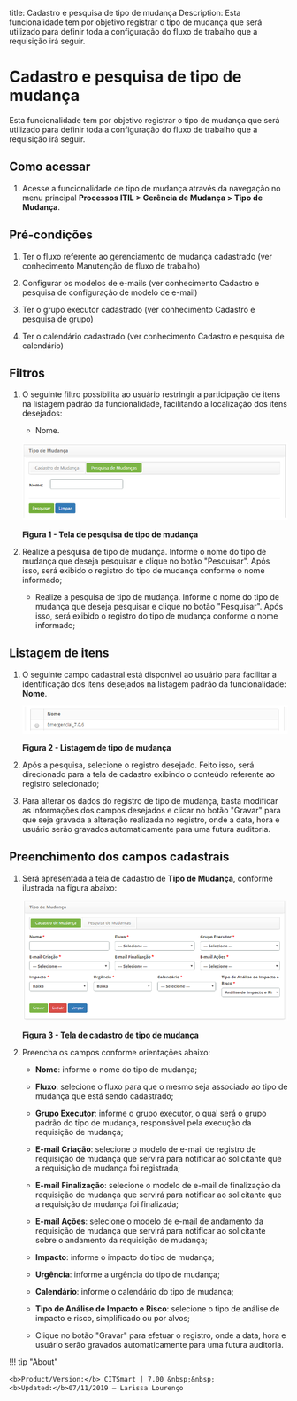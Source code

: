 title: Cadastro e pesquisa de tipo de mudança
Description: Esta funcionalidade tem por objetivo registrar o tipo de mudança que será utilizado para definir toda a configuração do fluxo de trabalho que a requisição irá seguir.
# Cadastro e pesquisa de tipo de mudança

Esta funcionalidade tem por objetivo registrar o tipo de mudança que será utilizado para definir toda a configuração do fluxo de
trabalho que a requisição irá seguir.

Como acessar
--------------

1. Acesse a funcionalidade de tipo de mudança através da navegação no menu principal 
**Processos ITIL > Gerência de Mudança > Tipo de Mudança**.

Pré-condições
--------------

1. Ter o fluxo referente ao gerenciamento de mudança cadastrado (ver conhecimento Manutenção de fluxo de trabalho)

2. Configurar os modelos de e-mails (ver conhecimento Cadastro e pesquisa de configuração de modelo de e-mail)

3. Ter o grupo executor cadastrado (ver conhecimento Cadastro e pesquisa de grupo)

4. Ter o calendário cadastrado (ver conhecimento Cadastro e pesquisa de calendário)

Filtros
---------

1. O seguinte filtro possibilita ao usuário restringir a participação de itens na listagem padrão da
funcionalidade, facilitando a localização dos itens desejados:

    - Nome.
    
    ![Pesquisa](images/tip-mud.img1.png)
    
    **Figura 1 - Tela de pesquisa de tipo de mudança**
    
2. Realize a pesquisa de tipo de mudança. Informe o nome do tipo de mudança que deseja pesquisar e clique no botão 
"Pesquisar". Após isso, será exibido o registro do tipo de mudança conforme o nome informado;

    - Realize a pesquisa de tipo de mudança. Informe o nome do tipo de mudança que deseja pesquisar e clique no botão "Pesquisar". 
    Após isso, será exibido o registro do tipo de mudança conforme o nome informado;
    
Listagem de itens
-------------------

1. O seguinte campo cadastral está disponível ao usuário para facilitar a identificação dos itens desejados na
listagem padrão da funcionalidade: **Nome**.

    ![Listagem](images/tip-mud.img2.png)
    
    **Figura 2 - Listagem de tipo de mudança**
    
2. Após a pesquisa, selecione o registro desejado. Feito isso, será direcionado para a tela de cadastro exibindo
o conteúdo referente ao registro selecionado;

3. Para alterar os dados do registro de tipo de mudança, basta modificar as informações dos campos desejados e
clicar no botão "Gravar" para que seja gravada a alteração realizada no registro, onde a data, hora e usuário serão 
gravados automaticamente para uma futura auditoria.

Preenchimento dos campos cadastrais
-------------------------------------

1. Será apresentada a tela de cadastro de **Tipo de Mudança**, conforme ilustrada na figura abaixo:

    ![Cadastro](images/tip-mud.img3.png)
    
    **Figura 3 - Tela de cadastro de tipo de mudança**
    
2. Preencha os campos conforme orientações abaixo:

    - **Nome**: informe o nome do tipo de mudança;
    
    - **Fluxo**: selecione o fluxo para que o mesmo seja associado ao tipo de mudança que está sendo cadastrado;
    
    - **Grupo Executor**: informe o grupo executor, o qual será o grupo padrão do tipo de mudança, responsável pela
    execução da requisição de mudança;
    
    - **E-mail Criação**: selecione o modelo de e-mail de registro de requisição de mudança que servirá para 
    notificar ao solicitante que a requisição de mudança foi registrada;
    
    - **E-mail Finalização**: selecione o modelo de e-mail de finalização da requisição de mudança que servirá 
    para notificar ao solicitante que a requisição de mudança foi finalizada;
    
    - **E-mail Ações**: selecione o modelo de e-mail de andamento da requisição de mudança que servirá para
    notificar ao solicitante sobre o andamento da requisição de mudança;
    
    - **Impacto**: informe o impacto do tipo de mudança;
    
    - **Urgência**: informe a urgência do tipo de mudança;
    
    - **Calendário**: informe o calendário do tipo de mudança;
    
    - **Tipo de Análise de Impacto e Risco**: selecione o tipo de análise de impacto e risco, simplificado ou por alvos;
    
    - Clique no botão "Gravar" para efetuar o registro, onde a data, hora e usuário serão gravados automaticamente
    para uma futura auditoria.
    
!!! tip "About"

    <b>Product/Version:</b> CITSmart | 7.00 &nbsp;&nbsp;
    <b>Updated:</b>07/11/2019 – Larissa Lourenço
